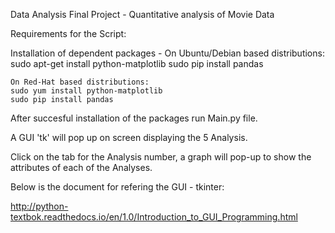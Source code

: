 Data Analysis Final Project - Quantitative analysis of Movie Data

Requirements for the Script:

Installation of dependent packages - 
	On Ubuntu/Debian based distributions:
	sudo apt-get install python-matplotlib
	sudo pip install pandas	

	On Red-Hat based distributions:
	sudo yum install python-matplotlib
	sudo pip install pandas


After succesful installation of the packages run Main.py file.

A GUI 'tk' will pop up on screen displaying the 5 Analysis.

Click on the tab for the Analysis number, a graph will pop-up to show the attributes of each of the Analyses.

Below is the document for refering the GUI - tkinter:

http://python-textbok.readthedocs.io/en/1.0/Introduction_to_GUI_Programming.html


